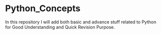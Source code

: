 # Python_Concepts
In this repository I will add both basic and advance stuff related to Python for Good Understanding and  Quick Revision Purpose.
